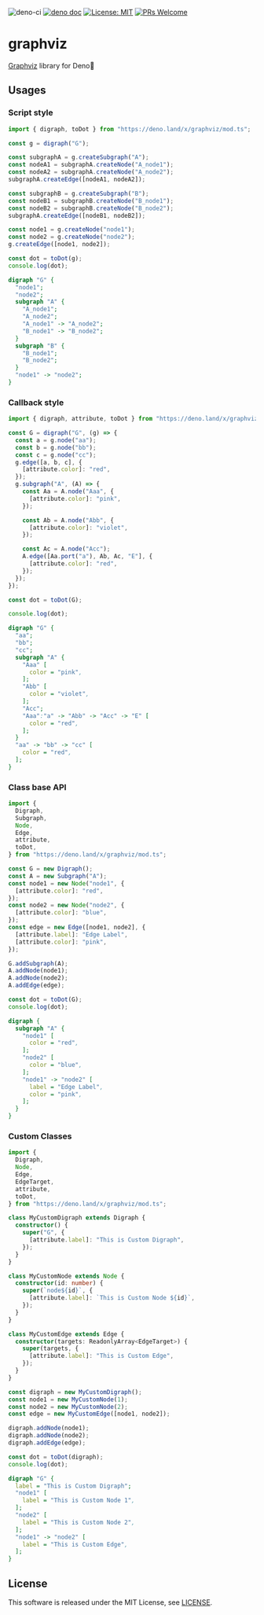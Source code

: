 ![deno-ci](https://github.com/ts-graphviz/deno/workflows/deno-ci/badge.svg) [![deno doc](https://doc.deno.land/badge.svg)](https://doc.deno.land/https/deno.land/x/graphviz/mod.ts) [![License: MIT](https://img.shields.io/badge/License-MIT-yellow.svg)](https://opensource.org/licenses/MIT) [![PRs Welcome](https://img.shields.io/badge/PRs-welcome-brightgreen.svg)](http://makeapullrequest.com)

# graphviz

[Graphviz](https://graphviz.gitlab.io/) library for Deno🦕

## Usages

### Script style

```typescript
import { digraph, toDot } from "https://deno.land/x/graphviz/mod.ts";

const g = digraph("G");

const subgraphA = g.createSubgraph("A");
const nodeA1 = subgraphA.createNode("A_node1");
const nodeA2 = subgraphA.createNode("A_node2");
subgraphA.createEdge([nodeA1, nodeA2]);

const subgraphB = g.createSubgraph("B");
const nodeB1 = subgraphB.createNode("B_node1");
const nodeB2 = subgraphB.createNode("B_node2");
subgraphA.createEdge([nodeB1, nodeB2]);

const node1 = g.createNode("node1");
const node2 = g.createNode("node2");
g.createEdge([node1, node2]);

const dot = toDot(g);
console.log(dot);
```

```dot
digraph "G" {
  "node1";
  "node2";
  subgraph "A" {
    "A_node1";
    "A_node2";
    "A_node1" -> "A_node2";
    "B_node1" -> "B_node2";
  }
  subgraph "B" {
    "B_node1";
    "B_node2";
  }
  "node1" -> "node2";
}
```

### Callback style

```typescript
import { digraph, attribute, toDot } from "https://deno.land/x/graphviz/mod.ts";

const G = digraph("G", (g) => {
  const a = g.node("aa");
  const b = g.node("bb");
  const c = g.node("cc");
  g.edge([a, b, c], {
    [attribute.color]: "red",
  });
  g.subgraph("A", (A) => {
    const Aa = A.node("Aaa", {
      [attribute.color]: "pink",
    });

    const Ab = A.node("Abb", {
      [attribute.color]: "violet",
    });

    const Ac = A.node("Acc");
    A.edge([Aa.port("a"), Ab, Ac, "E"], {
      [attribute.color]: "red",
    });
  });
});

const dot = toDot(G);

console.log(dot);
```

```dot
digraph "G" {
  "aa";
  "bb";
  "cc";
  subgraph "A" {
    "Aaa" [
      color = "pink",
    ];
    "Abb" [
      color = "violet",
    ];
    "Acc";
    "Aaa":"a" -> "Abb" -> "Acc" -> "E" [
      color = "red",
    ];
  }
  "aa" -> "bb" -> "cc" [
    color = "red",
  ];
}
```

### Class base API

```typescript
import {
  Digraph,
  Subgraph,
  Node,
  Edge,
  attribute,
  toDot,
} from "https://deno.land/x/graphviz/mod.ts";

const G = new Digraph();
const A = new Subgraph("A");
const node1 = new Node("node1", {
  [attribute.color]: "red",
});
const node2 = new Node("node2", {
  [attribute.color]: "blue",
});
const edge = new Edge([node1, node2], {
  [attribute.label]: "Edge Label",
  [attribute.color]: "pink",
});

G.addSubgraph(A);
A.addNode(node1);
A.addNode(node2);
A.addEdge(edge);

const dot = toDot(G);
console.log(dot);
```

```dot
digraph {
  subgraph "A" {
    "node1" [
      color = "red",
    ];
    "node2" [
      color = "blue",
    ];
    "node1" -> "node2" [
      label = "Edge Label",
      color = "pink",
    ];
  }
}
```

### Custom Classes

```typescript
import {
  Digraph,
  Node,
  Edge,
  EdgeTarget,
  attribute,
  toDot,
} from "https://deno.land/x/graphviz/mod.ts";

class MyCustomDigraph extends Digraph {
  constructor() {
    super("G", {
      [attribute.label]: "This is Custom Digraph",
    });
  }
}

class MyCustomNode extends Node {
  constructor(id: number) {
    super(`node${id}`, {
      [attribute.label]: `This is Custom Node ${id}`,
    });
  }
}

class MyCustomEdge extends Edge {
  constructor(targets: ReadonlyArray<EdgeTarget>) {
    super(targets, {
      [attribute.label]: "This is Custom Edge",
    });
  }
}

const digraph = new MyCustomDigraph();
const node1 = new MyCustomNode(1);
const node2 = new MyCustomNode(2);
const edge = new MyCustomEdge([node1, node2]);

digraph.addNode(node1);
digraph.addNode(node2);
digraph.addEdge(edge);

const dot = toDot(digraph);
console.log(dot);
```

```dot
digraph "G" {
  label = "This is Custom Digraph";
  "node1" [
    label = "This is Custom Node 1",
  ];
  "node2" [
    label = "This is Custom Node 2",
  ];
  "node1" -> "node2" [
    label = "This is Custom Edge",
  ];
}
```

## License

This software is released under the MIT License, see [LICENSE](./LICENSE).
